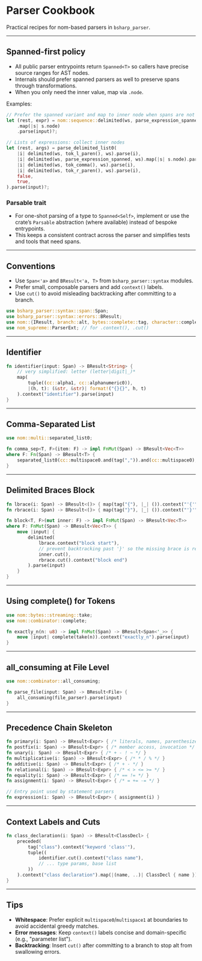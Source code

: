 # Parser Cookbook

Practical recipes for nom-based parsers in `bsharp_parser`.

---

## Spanned-first policy

- All public parser entrypoints return `Spanned<T>` so callers have precise source ranges for AST nodes.
- Internals should prefer spanned parsers as well to preserve spans through transformations.
- When you only need the inner value, map via `.node`.

Examples:

```rust
// Prefer the spanned variant and map to inner node when spans are not needed
let (rest, expr) = nom::sequence::delimited(ws, parse_expression_spanned, ws)
    .map(|s| s.node)
    .parse(input)?;

// Lists of expressions: collect inner nodes
let (rest, args) = parse_delimited_list0(
    |i| delimited(ws, tok_l_paren(), ws).parse(i),
    |i| delimited(ws, parse_expression_spanned, ws).map(|s| s.node).parse(i),
    |i| delimited(ws, tok_comma(), ws).parse(i),
    |i| delimited(ws, tok_r_paren(), ws).parse(i),
    false,
    true,
).parse(input)?;
```

### Parsable trait

- For one-shot parsing of a type to `Spanned<Self>`, implement or use the crate’s `Parsable` abstraction (where available) instead of bespoke entrypoints.
- This keeps a consistent contract across the parser and simplifies tests and tools that need spans.

---

## Conventions

- Use `Span<'a>` and `BResult<'a, T>` from `bsharp_parser::syntax` modules.
- Prefer small, composable parsers and add `context()` labels.
- Use `cut()` to avoid misleading backtracking after committing to a branch.

```rust
use bsharp_parser::syntax::span::Span;
use bsharp_parser::syntax::errors::BResult;
use nom::{IResult, branch::alt, bytes::complete::tag, character::complete as cc, combinator::{all_consuming, complete, map}, sequence::{delimited, preceded, terminated, tuple}};
use nom_supreme::ParserExt; // for .context(), .cut()
```

---

## Identifier

```rust
fn identifier(input: Span) -> BResult<String> {
    // very simplified: letter (letter|digit|_)*
    map(
        tuple((cc::alpha1, cc::alphanumeric0)),
        |(h, t): (&str, &str)| format!("{}{}", h, t)
    ).context("identifier").parse(input)
}
```

---

## Comma-Separated List

```rust
use nom::multi::separated_list0;

fn comma_sep<T, F>(item: F) -> impl FnMut(Span) -> BResult<Vec<T>>
where F: Fn(Span) -> BResult<T> {
    separated_list0(cc::multispace0.and(tag(",")).and(cc::multispace0), item)
}
```

---

## Delimited Braces Block

```rust
fn lbrace(i: Span) -> BResult<()> { map(tag("{"), |_| ()).context("'{'").parse(i) }
fn rbrace(i: Span) -> BResult<()> { map(tag("}"), |_| ()).context("'}'").parse(i) }

fn block<T, F>(mut inner: F) -> impl FnMut(Span) -> BResult<Vec<T>>
where F: FnMut(Span) -> BResult<Vec<T>> {
    move |input| {
        delimited(
            lbrace.context("block start"),
            // prevent backtracking past '}' so the missing brace is reported
            inner.cut(),
            rbrace.cut().context("block end")
        ).parse(input)
    }
}
```

---

## Using complete() for Tokens

```rust
use nom::bytes::streaming::take;
use nom::combinator::complete;

fn exactly_n(n: u8) -> impl FnMut(Span) -> BResult<Span<'_>> {
    move |input| complete(take(n)).context("exactly_n").parse(input)
}
```

---

## all_consuming at File Level

```rust
use nom::combinator::all_consuming;

fn parse_file(input: Span) -> BResult<File> {
    all_consuming(file_parser).parse(input)
}
```

---

## Precedence Chain Skeleton

```rust
fn primary(i: Span) -> BResult<Expr> { /* literals, names, parenthesized */ }
fn postfix(i: Span) -> BResult<Expr> { /* member access, invocation */ }
fn unary(i: Span) -> BResult<Expr> { /* + - ! ~ */ }
fn multiplicative(i: Span) -> BResult<Expr> { /* * / % */ }
fn additive(i: Span) -> BResult<Expr> { /* + - */ }
fn relational(i: Span) -> BResult<Expr> { /* < > <= >= */ }
fn equality(i: Span) -> BResult<Expr> { /* == != */ }
fn assignment(i: Span) -> BResult<Expr> { /* = += -= */ }

// Entry point used by statement parsers
fn expression(i: Span) -> BResult<Expr> { assignment(i) }
```

---

## Context Labels and Cuts

```rust
fn class_declaration(i: Span) -> BResult<ClassDecl> {
    preceded(
        tag("class").context("keyword 'class'"),
        tuple((
            identifier.cut().context("class name"),
            // ... type params, base list
        ))
    ).context("class declaration").map(|(name, ..)| ClassDecl { name }).parse(i)
}
```

---

## Tips

- **Whitespace**: Prefer explicit `multispace0`/`multispace1` at boundaries to avoid accidental greedy matches.
- **Error messages**: Keep `context()` labels concise and domain-specific (e.g., "parameter list").
- **Backtracking**: Insert `cut()` after committing to a branch to stop alt from swallowing errors.
